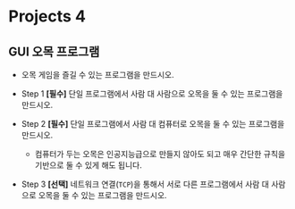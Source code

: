 # Projects 4

## **GUI** 오목 프로그램

- 오목 게임을 즐길 수 있는 프로그램을 만드시오. 

- Step 1 **[필수]** 단일 프로그램에서 사람 대 사람으로 오목을 둘 수 있는 프로그램을 만드시오. 

- Step 2 **[필수]** 단일 프로그램에서 사람 대 컴퓨터로 오목을 둘 수 있는 프로그램을 만드시오. 

  - 컴퓨터가 두는 오목은 인공지능급으로 만들지 않아도 되고 매우 간단한 규칙을 기반으로 둘 수 있게 해도 됩니다. 

- Step 3 **[선택]** 네트워크 연결(`TCP`)을 통해서 서로 다른 프로그램에서 사람 대 사람으로 오목을 둘 수 있는 프로그램을 만드시오. 
